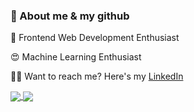 ### 💬 About me & my github

🥰 Frontend Web Development Enthusiast

😍 Machine Learning Enthusiast

🤙🏽 Want to reach me? Here's my [LinkedIn](https://www.linkedin.com/in/fahmijabbar/)


<a href="#!">
  <img align="center" src="https://github-readme-stats.vercel.app/api?username=fahmij8&show_icons=true&include_all_commits=true&theme=tokyonight&hide=issues" />
</a>
<a href="#!">
  <img align="center" src="https://github-readme-stats.vercel.app/api/top-langs/?username=fahmij8&layout=compact&theme=tokyonight" />
</a>
